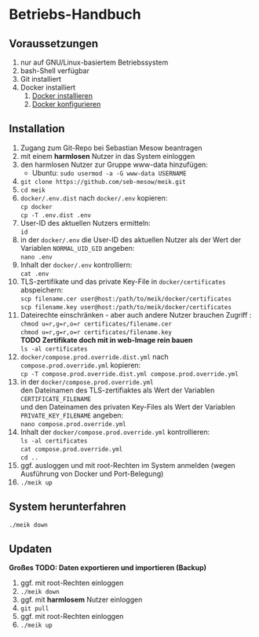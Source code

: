 # Betriebs-Handbuch

## Voraussetzungen
1. nur auf GNU/Linux-basiertem Betriebssystem
2. bash-Shell verfügbar
3. Git installiert
4. Docker installiert
	1. [Docker installieren](https://docs.docker.com/engine/install/ubuntu/#install-using-the-repository)
	2. [Docker konfigurieren](https://docs.docker.com/engine/install/linux-postinstall/)

## Installation
1. Zugang zum Git-Repo bei Sebastian Mesow beantragen
2. mit einem **harmlosen** Nutzer in das System einloggen
3. den harmlosen Nutzer zur Gruppe www-data hinzufügen:
   - Ubuntu: `sudo usermod -a -G www-data USERNAME`
4. `git clone https://github.com/seb-mesow/meik.git`
5. `cd meik`
6. `docker/.env.dist` nach `docker/.env` kopieren:<br>
   `cp docker`<br>
   `cp -T .env.dist .env`
7. User-ID des aktuellen Nutzers ermitteln:<br>
   `id`
8. in der `docker/.env` die User-ID des aktuellen Nutzer als der Wert der Variablen `NORMAL_UID_GID` angeben:<br>
   `nano .env`
9.  Inhalt der `docker/.env` kontrolliern:<br>
   `cat .env`<br>
10. TLS-zertifikate und das private Key-File in `docker/certificates` abspeichern:<br>
   `scp filename.cer user@host:/path/to/meik/docker/certificates`<br>
   `scp filename.key user@host:/path/to/meik/docker/certificates`<br>
11. Dateirechte einschränken - aber auch andere Nutzer brauchen Zugriff :<br>
    `chmod u=r,g=r,o=r certificates/filename.cer`<br>
    `chmod u=r,g=r,o=r certificates/filename.key`<br>
    **TODO Zertifikate doch mit in web-Image rein bauen**<br>
    `ls -al certificates`
12. `docker/compose.prod.override.dist.yml` nach `compose.prod.override.yml` kopieren:<br>
    `cp -T compose.prod.override.dist.yml compose.prod.override.yml`
13. in der `docker/compose.prod.override.yml`<br>
    den Dateinamen des TLS-zertifiaktes als Wert der Variablen `CERTIFICATE_FILENAME`<br>
    und den Dateinamen des privaten Key-Files als Wert der Variablen `PRIVATE_KEY_FILENAME` angeben:<br>
    `nano compose.prod.override.yml`
14. Inhalt der `docker/compose.prod.override.yml` kontrollieren:<br>
    `ls -al certificates`<br>
    `cat compose.prod.override.yml`<br>
    `cd ..`
15. ggf. ausloggen und mit root-Rechten im System anmelden (wegen Ausführung von Docker und Port-Belegung)
16. `./meik up`

## System herunterfahren
`./meik down`

## Updaten
**Großes TODO: Daten exportieren und importieren (Backup)**
1. ggf. mit root-Rechten einloggen
2. `./meik down`
3. ggf. mit **harmlosem** Nutzer einloggen
4. `git pull`
5. ggf. mit root-Rechten einloggen
6. `./meik up`
